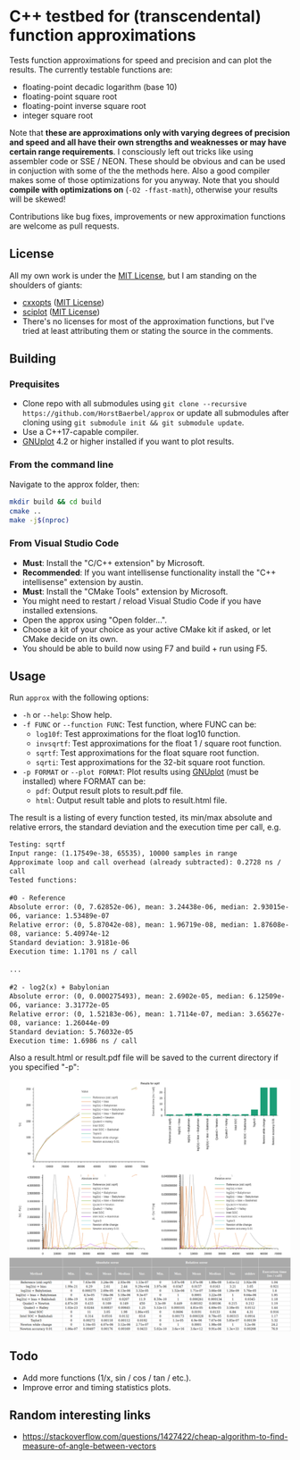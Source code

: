 # C++ testbed for (transcendental) function approximations

Tests function approximations for speed and precision and can plot the results. The currently testable functions are:

* floating-point decadic logarithm (base 10)
* floating-point square root
* floating-point inverse square root
* integer square root

Note that **these are approximations only with varying degrees of precision and speed and all have their own strengths and weaknesses or may have certain range requirements**. I consciously left out tricks like using assembler code or SSE / NEON. These should be obvious and can be used in conjuction with some of the the methods here. Also a good compiler makes some of those optimizations for you anyway. Note that you should **compile with optimizations on** (```-O2 -ffast-math```), otherwise your results will be skewed!

Contributions like bug fixes, improvements or new approximation functions are welcome as pull requests.

## License

All my own work is under the [MIT License](LICENSE), but I am standing on the shoulders of giants:

* [cxxopts](https://github.com/jarro2783/cxxopts) ([MIT License](./cxxopts/LICENSE))
* [sciplot](https://github.com/sciplot/sciplot) ([MIT License](./sciplot/LICENSE))
* There's no licenses for most of the approximation functions, but I've tried at least attributing them or stating the source in the comments.

## Building

### Prequisites

* Clone repo with all submodules using ```git clone --recursive https://github.com/HorstBaerbel/approx``` or update all submodules after cloning using ```git submodule init && git submodule update```.
* Use a C++17-capable compiler.
* [GNUplot](http://gnuplot.sourceforge.net) 4.2 or higher installed if you want to plot results.

### From the command line

Navigate to the approx folder, then:

```sh
mkdir build && cd build
cmake ..
make -j$(nproc)
```

### From Visual Studio Code

* **Must**: Install the "C/C++ extension" by Microsoft.
* **Recommended**: If you want intellisense functionality install the "C++ intellisense" extension by austin.
* **Must**: Install the "CMake Tools" extension by Microsoft.
* You might need to restart / reload Visual Studio Code if you have installed extensions.
* Open the approx using "Open folder...".
* Choose a kit of your choice as your active CMake kit if asked, or let CMake decide on its own.
* You should be able to build now using F7 and build + run using F5.

## Usage

Run ```approx``` with the following options:

* ```-h``` or ```--help```: Show help.
* ```-f FUNC``` or ```--function FUNC```: Test function, where FUNC can be:
  * ```log10f```: Test approximations for the float log10 function.
  * ```invsqrtf```: Test approximations for the float 1 / square root function.
  * ```sqrtf```: Test approximations for the float square root function.
  * ```sqrti```: Test approximations for the 32-bit square root function.
* ```-p FORMAT``` or ```--plot FORMAT```: Plot results using [GNUplot](http://gnuplot.sourceforge.net) (must be installed) where FORMAT can be:
  * ```pdf```: Output result plots to result.pdf file.
  * ```html```: Output result table and plots to result.html file.

The result is a listing of every function tested, its min/max absolute and relative errors, the standard deviation and the execution time per call, e.g.

```console
Testing: sqrtf
Input range: (1.17549e-38, 65535), 10000 samples in range
Approximate loop and call overhead (already subtracted): 0.2728 ns / call
Tested functions:

#0 - Reference
Absolute error: (0, 7.62852e-06), mean: 3.24438e-06, median: 2.93015e-06, variance: 1.53489e-07
Relative error: (0, 5.87042e-08), mean: 1.96719e-08, median: 1.87608e-08, variance: 5.40974e-12
Standard deviation: 3.9181e-06
Execution time: 1.1701 ns / call

...

#2 - log2(x) + Babylonian
Absolute error: (0, 0.000275493), mean: 2.6902e-05, median: 6.12509e-06, variance: 3.31772e-05
Relative error: (0, 1.52183e-06), mean: 1.7114e-07, median: 3.65627e-08, variance: 1.26044e-09
Standard deviation: 5.76032e-05
Execution time: 1.6986 ns / call
```

Also a result.html or result.pdf file will be saved to the current directory if you specified "-p":  

![result.png](result.png)

## Todo

* Add more functions (1/x, sin / cos / tan / etc.).
* Improve error and timing statistics plots.

## Random interesting links

* https://stackoverflow.com/questions/1427422/cheap-algorithm-to-find-measure-of-angle-between-vectors
